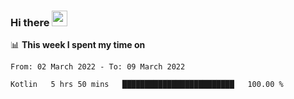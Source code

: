 ### Hi there <a href="https://www.gautamkrishnar.com/"><img src="https://media.giphy.com/media/hvRJCLFzcasrR4ia7z/giphy.gif" width="25px"></a>

📊 **This week I spent my time on**

<!--START_SECTION:waka-->

```text
From: 02 March 2022 - To: 09 March 2022

Kotlin   5 hrs 50 mins   █████████████████████████   100.00 %
```

<!--END_SECTION:waka-->
